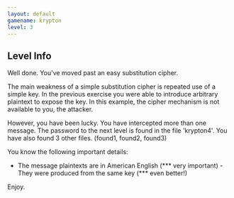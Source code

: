 ```yaml
---
layout: default
gamename: krypton
level: 3
---
```

Level Info
----------
Well done. You've moved past an easy substitution cipher.

The main weakness of a simple substitution cipher is repeated use of
a simple key. In the previous exercise you were able to introduce
arbitrary plaintext to expose the key. In this example, the cipher
mechanism is not available to you, the attacker.

However, you have been lucky. You have intercepted more than one
message. The password to the next level is found in the file
'krypton4'. You have also found 3 other files. (found1, found2,
found3)

You know the following important details:

- The message plaintexts are in American English (\*\*\* very important) -
They were produced from the same key (\*\*\* even better!)

Enjoy.


